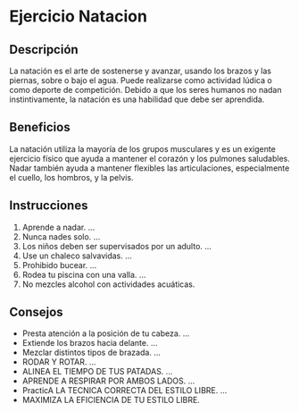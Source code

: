 # Ejercicio Natacion

## Descripción
La natación es el arte de sostenerse y avanzar, usando los brazos y las piernas, sobre o bajo el agua. Puede realizarse como actividad lúdica o como deporte de competición. Debido a que los seres humanos no nadan instintivamente, la natación es una habilidad que debe ser aprendida.

## Beneficios
La natación utiliza la mayoría de los grupos musculares y es un exigente ejercicio físico que ayuda a mantener el corazón y los pulmones saludables. Nadar también ayuda a mantener flexibles las articulaciones, especialmente el cuello, los hombros, y la pelvis.

## Instrucciones
1. Aprende a nadar. ...
2. Nunca nades solo. ...
3. Los niños deben ser supervisados ​​por un adulto. ...
4. Use un chaleco salvavidas. ...
5. Prohibido bucear. ...
6. Rodea tu piscina con una valla. ...
7. No mezcles alcohol con actividades acuáticas.

## Consejos

- Presta atención a la posición de tu cabeza. ...
- Extiende los brazos hacia delante. ...
- Mezclar distintos tipos de brazada. ...
- RODAR Y ROTAR. ...
- ALINEA EL TIEMPO DE TUS PATADAS. ...
- APRENDE A RESPIRAR POR AMBOS LADOS. ...
- PracticA LA TECNICA CORRECTA DEL ESTILO LIBRE. ...
- MAXIMIZA LA EFICIENCIA DE TU ESTILO LIBRE.
